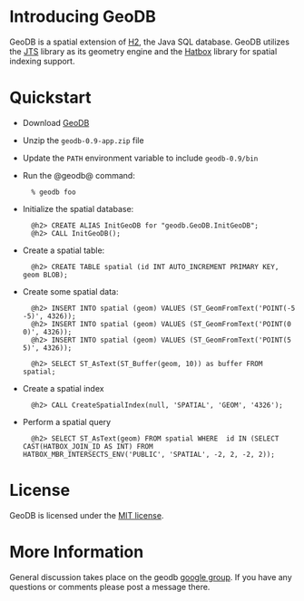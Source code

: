 # Introducing GeoDB

GeoDB is a spatial extension of [H2](http://h2database.com), the Java SQL database. GeoDB utilizes the [JTS](http://github.com/locationtech/jts) library as its geometry engine and the [Hatbox](http://hatbox.sourceforge.net) library for spatial indexing support.

# Quickstart

* Download [GeoDB](https://github.com/jdeolive/geodb/archive/0.9.zip)
* Unzip the `geodb-0.9-app.zip` file
* Update the `PATH` environment variable to include `geodb-0.9/bin`
* Run the @geodb@ command:

        % geodb foo

* Initialize the spatial database:

        @h2> CREATE ALIAS InitGeoDB for "geodb.GeoDB.InitGeoDB";
        @h2> CALL InitGeoDB();

* Create a spatial table:

        @h2> CREATE TABLE spatial (id INT AUTO_INCREMENT PRIMARY KEY, geom BLOB);

* Create some spatial data:

        @h2> INSERT INTO spatial (geom) VALUES (ST_GeomFromText('POINT(-5 -5)', 4326));
        @h2> INSERT INTO spatial (geom) VALUES (ST_GeomFromText('POINT(0 0)', 4326));
        @h2> INSERT INTO spatial (geom) VALUES (ST_GeomFromText('POINT(5 5)', 4326));
        
        @h2> SELECT ST_AsText(ST_Buffer(geom, 10)) as buffer FROM spatial;

* Create a spatial index

        @h2> CALL CreateSpatialIndex(null, 'SPATIAL', 'GEOM', '4326');

* Perform a spatial query

        @h2> SELECT ST_AsText(geom) FROM spatial WHERE  id IN (SELECT CAST(HATBOX_JOIN_ID AS INT) FROM HATBOX_MBR_INTERSECTS_ENV('PUBLIC', 'SPATIAL', -2, 2, -2, 2));

# License

GeoDB is licensed under the [MIT license](http://opensource.org/licenses/MIT). 

# More Information

General discussion takes place on the geodb [google group](http://groups.google.com/group/geodb). If you have any questions or comments please post a message there.
